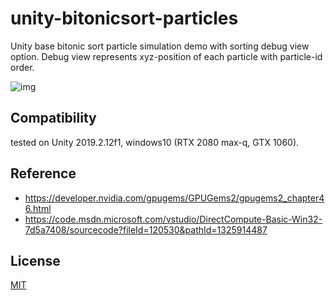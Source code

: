 # unity-bitonicsort-particles

Unity base bitonic sort particle simulation demo with sorting debug view option.
Debug view represents xyz-position of each particle with particle-id order.

![img](Imgs/debug.gif)

## Compatibility

tested on Unity 2019.2.12f1, windows10 (RTX 2080 max-q, GTX 1060).

## Reference

- https://developer.nvidia.com/gpugems/GPUGems2/gpugems2_chapter46.html
- https://code.msdn.microsoft.com/vstudio/DirectCompute-Basic-Win32-7d5a7408/sourcecode?fileId=120530&pathId=1325914487

## License
[MIT](LICENSE)
